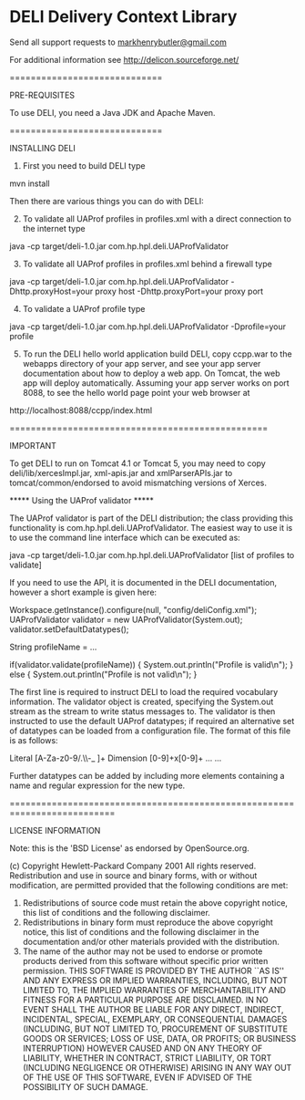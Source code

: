 DELI Delivery Context Library
=============================

Send all support requests to markhenrybutler@gmail.com

For additional information see 
http://delicon.sourceforge.net/

=============================

PRE-REQUISITES

To use DELI, you need a Java JDK and Apache Maven.

=============================

INSTALLING DELI

1. First you need to build DELI type

mvn install

Then there are various things you can do with DELI:

2. To validate all UAProf profiles in profiles.xml with a direct 
connection to the internet type

java -cp target/deli-1.0.jar com.hp.hpl.deli.UAProfValidator

3. To validate all UAProf profiles in profiles.xml behind a firewall type

java -cp target/deli-1.0.jar com.hp.hpl.deli.UAProfValidator -Dhttp.proxyHost=your proxy host -Dhttp.proxyPort=your proxy port

4. To validate a UAProf profile type

java -cp target/deli-1.0.jar com.hp.hpl.deli.UAProfValidator -Dprofile=your profile

5. To run the DELI hello world application build DELI, copy ccpp.war
to the webapps directory of your app server, and see your app server
documentation about how to deploy a web app. On Tomcat, the web app
will deploy automatically. Assuming your app server works on port 8088,
to see the hello world page point your web browser at 

http://localhost:8088/ccpp/index.html

=================================================

IMPORTANT

To get DELI to run on Tomcat 4.1 or Tomcat 5, you may need to copy 
deli/lib/xercesImpl.jar, xml-apis.jar and xmlParserAPIs.jar to 
tomcat/common/endorsed to avoid mismatching versions of Xerces. 

***** Using the UAProf validator *****

The UAProf validator is part of the DELI distribution; the class providing this
functionality is com.hp.hpl.deli.UAProfValidator. The easiest way to use it is
to use the command line interface which can be executed as:

java -cp target/deli-1.0.jar com.hp.hpl.deli.UAProfValidator [list of profiles to validate]

If you need to use the API, it is documented in the DELI documentation, however 
a short example is given here:

Workspace.getInstance().configure(null, "config/deliConfig.xml");
UAProfValidator validator = new UAProfValidator(System.out);
validator.setDefaultDatatypes();

String profileName = ...

if(validator.validate(profileName)) {
System.out.println("Profile is valid\n");
} else {
System.out.println("Profile is not valid\n");
}

The first line is required to instruct DELI to load the required vocabulary
information. The validator object is created, specifying the System.out stream as the
stream to write status messages to. The validator is then instructed to use the default 
UAProf datatypes; if required an alternative set of datatypes can be loaded
from a configuration file. The format of this file is as follows:

<?xml version="1.0"?>
<validator>
  <datatype>
    <name>Literal</name>
    <expression>[A-Za-z0-9/.\\-_ ]+</expression>
  </datatype>
  <datatype>
    <name>Dimension</name>
    <expression>[0-9]+x[0-9]+</expression>
  </datatype>
  ...
  ...
</validator>

Further datatypes can be added by including more <datatype> elements containing a name 
and regular expression for the new type.

==========================================================================

LICENSE INFORMATION

Note: this is the 'BSD License' as endorsed by OpenSource.org.

(c) Copyright Hewlett-Packard Company 2001
All rights reserved.
Redistribution and use in source and binary forms, with or without
modification, are permitted provided that the following conditions
are met:
1. Redistributions of source code must retain the above copyright
notice, this list of conditions and the following disclaimer.
2. Redistributions in binary form must reproduce the above copyright
notice, this list of conditions and the following disclaimer in the
documentation and/or other materials provided with the distribution.
3. The name of the author may not be used to endorse or promote products
derived from this software without specific prior written permission.
THIS SOFTWARE IS PROVIDED BY THE AUTHOR ``AS IS'' AND ANY EXPRESS OR
IMPLIED WARRANTIES, INCLUDING, BUT NOT LIMITED TO, THE IMPLIED WARRANTIES
OF MERCHANTABILITY AND FITNESS FOR A PARTICULAR PURPOSE ARE DISCLAIMED.
IN NO EVENT SHALL THE AUTHOR BE LIABLE FOR ANY DIRECT, INDIRECT,
INCIDENTAL, SPECIAL, EXEMPLARY, OR CONSEQUENTIAL DAMAGES (INCLUDING, BUT
NOT LIMITED TO, PROCUREMENT OF SUBSTITUTE GOODS OR SERVICES; LOSS OF USE,
DATA, OR PROFITS; OR BUSINESS INTERRUPTION) HOWEVER CAUSED AND ON ANY
THEORY OF LIABILITY, WHETHER IN CONTRACT, STRICT LIABILITY, OR TORT
(INCLUDING NEGLIGENCE OR OTHERWISE) ARISING IN ANY WAY OUT OF THE USE OF
THIS SOFTWARE, EVEN IF ADVISED OF THE POSSIBILITY OF SUCH DAMAGE.
